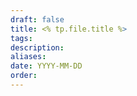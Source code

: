 ```yaml
---
draft: false
title: <% tp.file.title %>
tags: 
description: 
aliases: 
date: YYYY-MM-DD
order:
---
```

